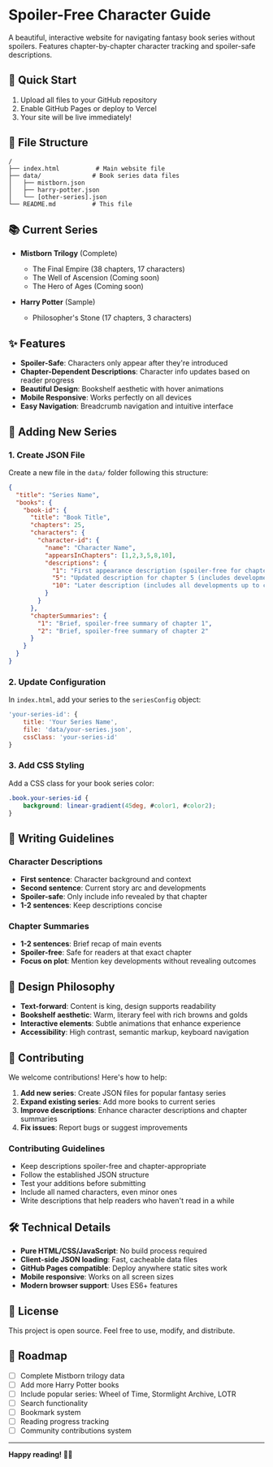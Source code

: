# Spoiler-Free Character Guide

A beautiful, interactive website for navigating fantasy book series without spoilers. Features chapter-by-chapter character tracking and spoiler-safe descriptions.

## 🚀 Quick Start

1. Upload all files to your GitHub repository
2. Enable GitHub Pages or deploy to Vercel
3. Your site will be live immediately!

## 📁 File Structure

```
/
├── index.html          # Main website file
├── data/              # Book series data files
│   ├── mistborn.json
│   ├── harry-potter.json
│   └── [other-series].json
└── README.md          # This file
```

## 📚 Current Series

- **Mistborn Trilogy** (Complete)
  - The Final Empire (38 chapters, 17 characters)
  - The Well of Ascension (Coming soon)
  - The Hero of Ages (Coming soon)

- **Harry Potter** (Sample)
  - Philosopher's Stone (17 chapters, 3 characters)

## ✨ Features

- **Spoiler-Safe**: Characters only appear after they're introduced
- **Chapter-Dependent Descriptions**: Character info updates based on reader progress
- **Beautiful Design**: Bookshelf aesthetic with hover animations
- **Mobile Responsive**: Works perfectly on all devices
- **Easy Navigation**: Breadcrumb navigation and intuitive interface

## 🔧 Adding New Series

### 1. Create JSON File

Create a new file in the `data/` folder following this structure:

```json
{
  "title": "Series Name",
  "books": {
    "book-id": {
      "title": "Book Title",
      "chapters": 25,
      "characters": {
        "character-id": {
          "name": "Character Name",
          "appearsInChapters": [1,2,3,5,8,10],
          "descriptions": {
            "1": "First appearance description (spoiler-free for chapter 1)",
            "5": "Updated description for chapter 5 (includes developments up to ch 5)",
            "10": "Later description (includes all developments up to chapter 10)"
          }
        }
      },
      "chapterSummaries": {
        "1": "Brief, spoiler-free summary of chapter 1",
        "2": "Brief, spoiler-free summary of chapter 2"
      }
    }
  }
}
```

### 2. Update Configuration

In `index.html`, add your series to the `seriesConfig` object:

```javascript
'your-series-id': {
    title: 'Your Series Name',
    file: 'data/your-series.json',
    cssClass: 'your-series-id'
}
```

### 3. Add CSS Styling

Add a CSS class for your book series color:

```css
.book.your-series-id { 
    background: linear-gradient(45deg, #color1, #color2); 
}
```

## 📝 Writing Guidelines

### Character Descriptions
- **First sentence**: Character background and context
- **Second sentence**: Current story arc and developments
- **Spoiler-safe**: Only include info revealed by that chapter
- **1-2 sentences**: Keep descriptions concise

### Chapter Summaries
- **1-2 sentences**: Brief recap of main events
- **Spoiler-free**: Safe for readers at that exact chapter
- **Focus on plot**: Mention key developments without revealing outcomes

## 🎨 Design Philosophy

- **Text-forward**: Content is king, design supports readability
- **Bookshelf aesthetic**: Warm, literary feel with rich browns and golds
- **Interactive elements**: Subtle animations that enhance experience
- **Accessibility**: High contrast, semantic markup, keyboard navigation

## 🤝 Contributing

We welcome contributions! Here's how to help:

1. **Add new series**: Create JSON files for popular fantasy series
2. **Expand existing series**: Add more books to current series
3. **Improve descriptions**: Enhance character descriptions and chapter summaries
4. **Fix issues**: Report bugs or suggest improvements

### Contributing Guidelines

- Keep descriptions spoiler-free and chapter-appropriate
- Follow the established JSON structure
- Test your additions before submitting
- Include all named characters, even minor ones
- Write descriptions that help readers who haven't read in a while

## 🛠️ Technical Details

- **Pure HTML/CSS/JavaScript**: No build process required
- **Client-side JSON loading**: Fast, cacheable data files
- **GitHub Pages compatible**: Deploy anywhere static sites work
- **Mobile responsive**: Works on all screen sizes
- **Modern browser support**: Uses ES6+ features

## 📄 License

This project is open source. Feel free to use, modify, and distribute.

## 🌟 Roadmap

- [ ] Complete Mistborn trilogy data
- [ ] Add more Harry Potter books
- [ ] Include popular series: Wheel of Time, Stormlight Archive, LOTR
- [ ] Search functionality
- [ ] Bookmark system
- [ ] Reading progress tracking
- [ ] Community contributions system

---

**Happy reading! 📖✨**
